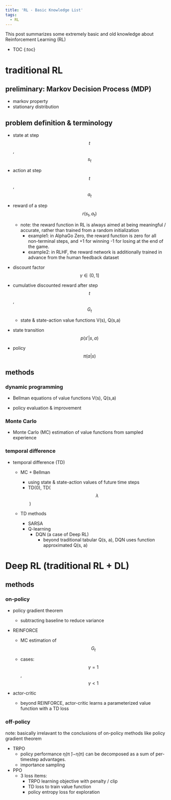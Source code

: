 ```yaml
---
title: 'RL - Basic Knowledge List'
tags:
  - RL
---
```


This post summarizes some extremely basic and old knowledge about Reinforcement Learning (RL) 

* TOC 
{:toc}


# traditional RL

## preliminary: Markov Decision Process (MDP)

- markov property
- stationary distribution

## problem definition & terminology

- state at step 
  $$
  t
  $$
  , 
  $$
  s_t
  $$
  
- action at step 
  $$
  t
  $$
  , 
  $$
  a_t
  $$
  
- reward of a step 
  $$
  r(s_t, a_t)
  $$
  
  - note: the reward function in RL is always aimed at being meaningful / accurate, rather than trained from a random initialization
    - example1: in AlphaGo Zero, the reward function is zero for all non-terminal steps, and +1 for winning -1 for losing at the end of the game.
    - example2: in RLHF, the reward network is additionally trained in advance from the human feedback dataset
  
- discount factor 
  $$
  \gamma \in (0, 1]
  $$
  
- cumulative discounted reward after step 
  $$
  t
  $$
  , 
  $$
  G_t
  $$

  - state & state-action value functions V(s), Q(s,a)

- state transition
  $$
   p(s' | s, a)
  $$
  
- policy 
  $$
  \pi(a | s)
  $$

## methods

### dynamic programming

- Bellman equations of value functions V(s), Q(s,a)

- policy evaluation & improvement

### Monte Carlo

- Monte Carlo (MC) estimation of value functions from sampled experience

### temporal difference

- temporal difference (TD)
  - MC + Bellman 
    - using state & state-action values of future time steps 
    - TD(0), TD(
    $$
    \lambda
    $$
    ​	)

  - TD methods
    - SARSA
    - Q-learning
      - DQN (a case of Deep RL)
        - beyond traditional tabular Q(s, a), DQN uses function approximated Q(s, a)




# Deep RL (traditional RL + DL)

## methods

### on-policy 

- policy gradient theorem
  - subtracting baseline to reduce variance
  
- REINFORCE 
  
  - MC estimation of 
    $$
    G_t
    $$
  
  - cases: 
    $$
    \gamma = 1
    $$
    , 
    $$
    \gamma < 1
    $$
  
- actor-critic
  - beyond REINFORCE, actor-critic learns a parameterized value function with a TD loss 

### off-policy 

note: basically irrelavant to the conclusions of on-policy methods like policy gradient theorem

- TRPO
  - policy performance η(π ̃)−η(π) can be decomposed as a sum of per-timestep advantages.
  - importance sampling
- PPO
  - 3 loss items:
    - TRPO learning objective with penalty / clip
    - TD loss to train value function
    - policy entropy loss for exploration
